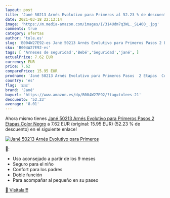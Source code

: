 ```yaml
---
layout: post
title: 'Jané 50213 Arnés Evolutivo para Primeros al 52.23 % de descuento'
date: 2021-03-18 22:13:14
image: 'https://m.media-amazon.com/images/I/314Udm7q3WL._SL400_.jpg'
comments: true
category: ofertas
author: 'tole.es'
slug: 'B004W27E92-es Jané 50213 Arnés Evolutivo para Primeros Pasos 2 Etapas...'
sku: 'B004W27E92-es'
tags: [ 'Arneses de seguridad','Bebé','Seguridad','jané', ]
actualPrice: 7.62 EUR
currency: EUR
price: 7.62
comparePrice: 15.95 EUR
prodname: 'Jané 50213 Arnés Evolutivo para Primeros Pasos  2 Etapas  Color Negro'
country: 'es'
flag: '🇪🇸'
brand: 'Jané'
buyurl: 'https://www.amazon.es/dp/B004W27E92/?tag=tolees-21'
descuento: '52.23'
average: '8.01'
---
```


Ahora mismo tienes [Jané 50213 Arnés Evolutivo para Primeros Pasos  2 Etapas  Color Negro](https://www.amazon.es/dp/B004W27E92/?tag=tolees-21) a 7.62 EUR (original: 15.95 EUR) (52.23 %  de descuento) en el siguiente enlace!

[![Jané 50213 Arnés Evolutivo para Primeros](https://m.media-amazon.com/images/I/314Udm7q3WL._SL400_.jpg)](https://www.amazon.es/dp/B004W27E92/?tag=tolees-21)

🔎:

- Uso aconsejado a partir de los 9 meses
- Seguro para el niño
- Confort para los padres
- Doble función
- Para acompañar al pequeño en su paseo

[🛒 Visítala!!!](https://www.amazon.es/dp/B004W27E92/?tag=tolees-21)
